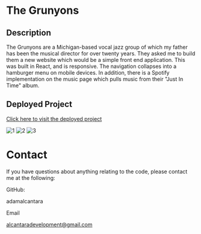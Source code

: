 # The Grunyons
   

## Description 
The Grunyons are a Michigan-based vocal jazz group of which my father has been the musical director for over twenty years. They asked me to build them a new website which would be a simple front end application. This was built in React, and is responsive. The navigation collapses into a hamburger menu on mobile devices. In addition, there is a Spotify implementation on the music page which pulls music from their "Just In Time" album.

## Deployed Project
[Click here to visit the deployed project](https://thegrunyons.com)

![1](https://github.com/adamalcantara/grunyons/assets/79345904/b3711d7f-3db4-4b62-8d1c-40848ea0fbf8)
![2](https://github.com/adamalcantara/grunyons/assets/79345904/ea5c5554-f1ac-47fa-b7fa-1edd4b13b9cc)
![3](https://github.com/adamalcantara/grunyons/assets/79345904/468a9b74-07bc-46a8-a143-690602667068)
  
  # Contact
  If you have questions about anything relating to the code, please contact me at the following: 

  
  GitHub: 

  adamalcantara 

  Email 

  alcantaradevelopment@gmail.com 

  
